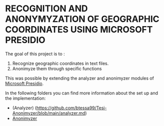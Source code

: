 # RECOGNITION AND ANONYMYZATION OF GEOGRAPHIC COORDINATES USING MICROSOFT PRESIDIO


The goal of this project is to :

1. Recognize geographic coordinates in text files.
2. Anonimyze them through specific functions

This was possible by extending the analyzer and anonimyzer modules of [Microsoft Presidio](https://microsoft.github.io/presidio).

In the following folders you can find more information about the set up and the implementation:

- (Analyzer) (https://github.com/btessa99/Tesi-Anonimyzer/blob/main/analyzer.md)
- [Anonimyzer](https://github.com/btessa99/Tesi-Anonimyzer/blob/main/anonimyzer.md)



